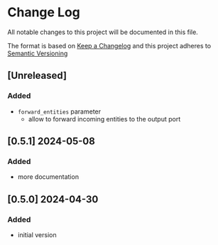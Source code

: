 # Change Log

All notable changes to this project will be documented in this file.

The format is based on [Keep a Changelog](http://keepachangelog.com/) and this project adheres to [Semantic Versioning](https://semver.org/)

## [Unreleased]

### Added

- `forward_entities` parameter
  - allow to forward incoming entities to the output port

## [0.5.1] 2024-05-08

### Added

- more documentation


## [0.5.0] 2024-04-30

### Added

- initial version
